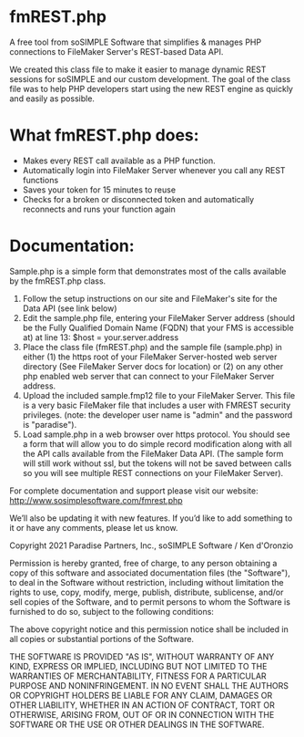 # fmREST.php

A free tool from soSIMPLE Software that simplifies & manages PHP connections to FileMaker Server's REST-based Data API.

We created this class file to make it easier to manage dynamic REST sessions for soSIMPLE and our custom development. The goal of the class file was to help PHP developers start using the new REST engine as quickly and easily as possible.

# What fmREST.php does:

- Makes every REST call available as a PHP function.
- Automatically login into FileMaker Server whenever you call any REST functions
- Saves your token for 15 minutes to reuse
- Checks for a broken or disconnected token and automatically reconnects and runs your function again

# Documentation:
Sample.php is a simple form that demonstrates most of the calls available by the fmREST.php class.

1. Follow the setup instructions on our site and FileMaker's site for the Data API (see link below)
2. Edit the sample.php file, entering your FileMaker Server address (should be the Fully Qualified Domain Name (FQDN) that your FMS is accessible at) at line 13: $host = your.server.address
3. Place the class file (fmREST.php) and the sample file (sample.php) in either (1) the https root of your FileMaker Server-hosted web server directory (See FileMaker Server docs for location) or (2) on any other php enabled web server that can connect to your FileMaker Server address. 
4. Upload the included sample.fmp12 file to your FileMaker Server. This file is a very basic FileMaker file that includes a user with FMREST security privileges. (note: the developer user name is "admin" and the password is "paradise").
5. Load sample.php in a web browser over https protocol. You should see a form that will allow you to do simple record modification along with all the API calls available from the FileMaker Data API. (The sample form will still work without ssl, but the tokens will not be saved between calls so you will see multiple REST connections on your FileMaker Server).

For complete documentation and support please visit our website:
http://www.sosimplesoftware.com/fmrest.php

We’ll also be updating it with new features. If you’d like to add something to it or have any comments, please let us know.

Copyright 2021 Paradise Partners, Inc., soSIMPLE Software / Ken d'Oronzio

Permission is hereby granted, free of charge, to any person obtaining a copy of this software and associated documentation files (the "Software"), to deal in the Software without restriction, including without limitation the rights to use, copy, modify, merge, publish, distribute, sublicense, and/or sell copies of the Software, and to permit persons to whom the Software is furnished to do so, subject to the following conditions:

The above copyright notice and this permission notice shall be included in all copies or substantial portions of the Software.

THE SOFTWARE IS PROVIDED "AS IS", WITHOUT WARRANTY OF ANY KIND, EXPRESS OR IMPLIED, INCLUDING BUT NOT LIMITED TO THE WARRANTIES OF MERCHANTABILITY, FITNESS FOR A PARTICULAR PURPOSE AND NONINFRINGEMENT. IN NO EVENT SHALL THE AUTHORS OR COPYRIGHT HOLDERS BE LIABLE FOR ANY CLAIM, DAMAGES OR OTHER LIABILITY, WHETHER IN AN ACTION OF CONTRACT, TORT OR OTHERWISE, ARISING FROM, OUT OF OR IN CONNECTION WITH THE SOFTWARE OR THE USE OR OTHER DEALINGS IN THE SOFTWARE.
